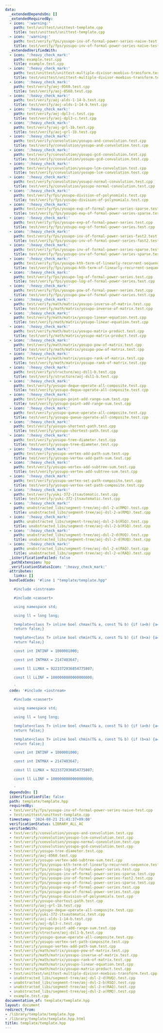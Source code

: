 ```yaml
---
data:
  _extendedDependsOn: []
  _extendedRequiredBy:
  - icon: ':warning:'
    path: test/unittest/unittest-template.cpp
    title: test/unittest/unittest-template.cpp
  - icon: ':warning:'
    path: test/verify/fps/yosupo-inv-of-formal-power-series-naive-test.cpp
    title: test/verify/fps/yosupo-inv-of-formal-power-series-naive-test.cpp
  _extendedVerifiedWith:
  - icon: ':heavy_check_mark:'
    path: example.test.cpp
    title: example.test.cpp
  - icon: ':heavy_check_mark:'
    path: test/unittest/unittest-multiple-divisor-moebius-transform.test.cpp
    title: test/unittest/unittest-multiple-divisor-moebius-transform.test.cpp
  - icon: ':heavy_check_mark:'
    path: test/verify/aoj-0560.test.cpp
    title: test/verify/aoj-0560.test.cpp
  - icon: ':heavy_check_mark:'
    path: test/verify/aoj-alds-1-14-b.test.cpp
    title: test/verify/aoj-alds-1-14-b.test.cpp
  - icon: ':heavy_check_mark:'
    path: test/verify/aoj-dpl3-c.test.cpp
    title: test/verify/aoj-dpl3-c.test.cpp
  - icon: ':heavy_check_mark:'
    path: test/verify/aoj-grl-1b.test.cpp
    title: test/verify/aoj-grl-1b.test.cpp
  - icon: ':heavy_check_mark:'
    path: test/verify/convolution/yosupo-and-convolution.test.cpp
    title: test/verify/convolution/yosupo-and-convolution.test.cpp
  - icon: ':heavy_check_mark:'
    path: test/verify/convolution/yosupo-gcd-convolution.test.cpp
    title: test/verify/convolution/yosupo-gcd-convolution.test.cpp
  - icon: ':heavy_check_mark:'
    path: test/verify/convolution/yosupo-lcm-convolution.test.cpp
    title: test/verify/convolution/yosupo-lcm-convolution.test.cpp
  - icon: ':heavy_check_mark:'
    path: test/verify/convolution/yosupo-normal-convolution.test.cpp
    title: test/verify/convolution/yosupo-normal-convolution.test.cpp
  - icon: ':heavy_check_mark:'
    path: test/verify/fps/yosupo-division-of-polynomials.test.cpp
    title: test/verify/fps/yosupo-division-of-polynomials.test.cpp
  - icon: ':heavy_check_mark:'
    path: test/verify/fps/yosupo-exp-of-formal-power-series-sparse.test.cpp
    title: test/verify/fps/yosupo-exp-of-formal-power-series-sparse.test.cpp
  - icon: ':heavy_check_mark:'
    path: test/verify/fps/yosupo-exp-of-formal-power-series.test.cpp
    title: test/verify/fps/yosupo-exp-of-formal-power-series.test.cpp
  - icon: ':heavy_check_mark:'
    path: test/verify/fps/yosupo-inv-of-formal-power-series-fast2.test.cpp
    title: test/verify/fps/yosupo-inv-of-formal-power-series-fast2.test.cpp
  - icon: ':heavy_check_mark:'
    path: test/verify/fps/yosupo-inv-of-formal-power-series-sparse.test.cpp
    title: test/verify/fps/yosupo-inv-of-formal-power-series-sparse.test.cpp
  - icon: ':heavy_check_mark:'
    path: test/verify/fps/yosupo-kth-term-of-linearly-recurrent-sequence.test.cpp
    title: test/verify/fps/yosupo-kth-term-of-linearly-recurrent-sequence.test.cpp
  - icon: ':heavy_check_mark:'
    path: test/verify/fps/yosupo-log-of-formal-power-series.test.cpp
    title: test/verify/fps/yosupo-log-of-formal-power-series.test.cpp
  - icon: ':heavy_check_mark:'
    path: test/verify/fps/yosupo-pow-of-formal-power-series.test.cpp
    title: test/verify/fps/yosupo-pow-of-formal-power-series.test.cpp
  - icon: ':heavy_check_mark:'
    path: test/verify/math/matrix/yosupo-inverse-of-matrix.test.cpp
    title: test/verify/math/matrix/yosupo-inverse-of-matrix.test.cpp
  - icon: ':heavy_check_mark:'
    path: test/verify/math/matrix/yosupo-linear-equation.test.cpp
    title: test/verify/math/matrix/yosupo-linear-equation.test.cpp
  - icon: ':heavy_check_mark:'
    path: test/verify/math/matrix/yosupo-matrix-product.test.cpp
    title: test/verify/math/matrix/yosupo-matrix-product.test.cpp
  - icon: ':heavy_check_mark:'
    path: test/verify/math/matrix/yosupo-pow-of-matrix.test.cpp
    title: test/verify/math/matrix/yosupo-pow-of-matrix.test.cpp
  - icon: ':heavy_check_mark:'
    path: test/verify/math/matrix/yosupo-rank-of-matrix.test.cpp
    title: test/verify/math/matrix/yosupo-rank-of-matrix.test.cpp
  - icon: ':heavy_check_mark:'
    path: test/verify/structure/aoj-dsl1-b.test.cpp
    title: test/verify/structure/aoj-dsl1-b.test.cpp
  - icon: ':heavy_check_mark:'
    path: test/verify/yosupo-deque-operate-all-composite.test.cpp
    title: test/verify/yosupo-deque-operate-all-composite.test.cpp
  - icon: ':heavy_check_mark:'
    path: test/verify/yosupo-point-add-range-sum.test.cpp
    title: test/verify/yosupo-point-add-range-sum.test.cpp
  - icon: ':heavy_check_mark:'
    path: test/verify/yosupo-queue-operate-all-composite.test.cpp
    title: test/verify/yosupo-queue-operate-all-composite.test.cpp
  - icon: ':heavy_check_mark:'
    path: test/verify/yosupo-shortest-path.test.cpp
    title: test/verify/yosupo-shortest-path.test.cpp
  - icon: ':heavy_check_mark:'
    path: test/verify/yosupo-tree-diameter.test.cpp
    title: test/verify/yosupo-tree-diameter.test.cpp
  - icon: ':heavy_check_mark:'
    path: test/verify/yosupo-vertex-add-path-sum.test.cpp
    title: test/verify/yosupo-vertex-add-path-sum.test.cpp
  - icon: ':heavy_check_mark:'
    path: test/verify/yosupo-vertex-add-subtree-sum.test.cpp
    title: test/verify/yosupo-vertex-add-subtree-sum.test.cpp
  - icon: ':heavy_check_mark:'
    path: test/verify/yosupo-vertex-set-path-composite.test.cpp
    title: test/verify/yosupo-vertex-set-path-composite.test.cpp
  - icon: ':heavy_check_mark:'
    path: test/verify/yuki-372-itsautomatic.test.cpp
    title: test/verify/yuki-372-itsautomatic.test.cpp
  - icon: ':heavy_check_mark:'
    path: unabstracted_libs/segment-tree/aoj-dsl-2-a(RMQ).test.cpp
    title: unabstracted_libs/segment-tree/aoj-dsl-2-a(RMQ).test.cpp
  - icon: ':heavy_check_mark:'
    path: unabstracted_libs/segment-tree/aoj-dsl-2-b(RSQ).test.cpp
    title: unabstracted_libs/segment-tree/aoj-dsl-2-b(RSQ).test.cpp
  - icon: ':heavy_check_mark:'
    path: unabstracted_libs/segment-tree/aoj-dsl-2-d(RUQ).test.cpp
    title: unabstracted_libs/segment-tree/aoj-dsl-2-d(RUQ).test.cpp
  - icon: ':heavy_check_mark:'
    path: unabstracted_libs/segment-tree/aoj-dsl-2-e(RAQ).test.cpp
    title: unabstracted_libs/segment-tree/aoj-dsl-2-e(RAQ).test.cpp
  _isVerificationFailed: false
  _pathExtension: hpp
  _verificationStatusIcon: ':heavy_check_mark:'
  attributes:
    links: []
  bundledCode: '#line 1 "template/template.hpp"

    #include <iostream>

    #include <cassert>

    using namespace std;

    using ll = long long;

    template<class T> inline bool chmax(T& a, const T& b) {if (a<b) {a=b; return true;}
    return false;}

    template<class T> inline bool chmin(T& a, const T& b) {if (b<a) {a=b; return true;}
    return false;}

    const int INTINF = 1000001000;

    const int INTMAX = 2147483647;

    const ll LLMAX = 9223372036854775807;

    const ll LLINF = 1000000000000000000;

    '
  code: '#include <iostream>

    #include <cassert>

    using namespace std;

    using ll = long long;

    template<class T> inline bool chmax(T& a, const T& b) {if (a<b) {a=b; return true;}
    return false;}

    template<class T> inline bool chmin(T& a, const T& b) {if (b<a) {a=b; return true;}
    return false;}

    const int INTINF = 1000001000;

    const int INTMAX = 2147483647;

    const ll LLMAX = 9223372036854775807;

    const ll LLINF = 1000000000000000000;

    '
  dependsOn: []
  isVerificationFile: false
  path: template/template.hpp
  requiredBy:
  - test/verify/fps/yosupo-inv-of-formal-power-series-naive-test.cpp
  - test/unittest/unittest-template.cpp
  timestamp: '2024-08-21 21:41:37+09:00'
  verificationStatus: LIBRARY_ALL_AC
  verifiedWith:
  - test/verify/convolution/yosupo-and-convolution.test.cpp
  - test/verify/convolution/yosupo-lcm-convolution.test.cpp
  - test/verify/convolution/yosupo-normal-convolution.test.cpp
  - test/verify/convolution/yosupo-gcd-convolution.test.cpp
  - test/verify/yosupo-tree-diameter.test.cpp
  - test/verify/aoj-0560.test.cpp
  - test/verify/yosupo-vertex-add-subtree-sum.test.cpp
  - test/verify/fps/yosupo-kth-term-of-linearly-recurrent-sequence.test.cpp
  - test/verify/fps/yosupo-log-of-formal-power-series.test.cpp
  - test/verify/fps/yosupo-inv-of-formal-power-series-sparse.test.cpp
  - test/verify/fps/yosupo-inv-of-formal-power-series-fast2.test.cpp
  - test/verify/fps/yosupo-exp-of-formal-power-series-sparse.test.cpp
  - test/verify/fps/yosupo-exp-of-formal-power-series.test.cpp
  - test/verify/fps/yosupo-pow-of-formal-power-series.test.cpp
  - test/verify/fps/yosupo-division-of-polynomials.test.cpp
  - test/verify/yosupo-shortest-path.test.cpp
  - test/verify/aoj-grl-1b.test.cpp
  - test/verify/yosupo-deque-operate-all-composite.test.cpp
  - test/verify/yuki-372-itsautomatic.test.cpp
  - test/verify/aoj-alds-1-14-b.test.cpp
  - test/verify/aoj-dpl3-c.test.cpp
  - test/verify/yosupo-point-add-range-sum.test.cpp
  - test/verify/structure/aoj-dsl1-b.test.cpp
  - test/verify/yosupo-queue-operate-all-composite.test.cpp
  - test/verify/yosupo-vertex-set-path-composite.test.cpp
  - test/verify/yosupo-vertex-add-path-sum.test.cpp
  - test/verify/math/matrix/yosupo-pow-of-matrix.test.cpp
  - test/verify/math/matrix/yosupo-inverse-of-matrix.test.cpp
  - test/verify/math/matrix/yosupo-rank-of-matrix.test.cpp
  - test/verify/math/matrix/yosupo-linear-equation.test.cpp
  - test/verify/math/matrix/yosupo-matrix-product.test.cpp
  - test/unittest/unittest-multiple-divisor-moebius-transform.test.cpp
  - unabstracted_libs/segment-tree/aoj-dsl-2-d(RUQ).test.cpp
  - unabstracted_libs/segment-tree/aoj-dsl-2-b(RSQ).test.cpp
  - unabstracted_libs/segment-tree/aoj-dsl-2-e(RAQ).test.cpp
  - unabstracted_libs/segment-tree/aoj-dsl-2-a(RMQ).test.cpp
  - example.test.cpp
documentation_of: template/template.hpp
layout: document
redirect_from:
- /library/template/template.hpp
- /library/template/template.hpp.html
title: template/template.hpp
---
```

